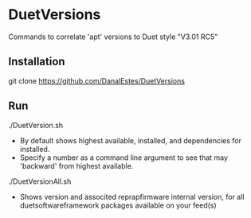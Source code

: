 # DuetVersions
Commands to correlate 'apt' versions to Duet style "V3.01 RC5"

## Installation
git clone https://github.com/DanalEstes/DuetVersions

## Run

./DuetVersion.sh

* By default shows highest available, installed, and dependencies for installed. 
* Specify a number as a command line argument to see that may 'backward' from highest available. 

./DuetVersionAll.sh

* Shows version and associted reprapfirmware internal version, for all duetsoftwareframework packages available on your feed(s)
